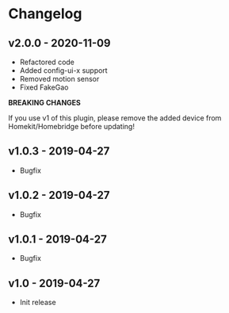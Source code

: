 # Changelog


## v2.0.0 - 2020-11-09
- Refactored code
- Added config-ui-x support
- Removed motion sensor
- Fixed FakeGao

**BREAKING CHANGES**

If you use v1 of this plugin, please remove the added device from Homekit/Homebridge before updating!

## v1.0.3 - 2019-04-27
- Bugfix


## v1.0.2 - 2019-04-27
- Bugfix


## v1.0.1 - 2019-04-27
- Bugfix


## v1.0 - 2019-04-27
- Init release
